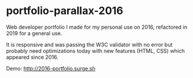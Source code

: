 # portfolio-parallax-2016
Web developer portfolio I made for my personal use on 2016, refactored in 2019 for a general use.

It is responsive and was passing the W3C validator with no error but probably need optimizations today with new features (HTML, CSS) which appeared since 2016.

Demo: http://2016-portfolio.surge.sh
